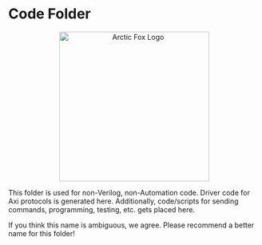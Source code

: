 # Code Folder
<p align="center">
    <img src="https://icii.io/wp-content/uploads/2023/02/New-Arctic-Fox-Logo.Blue_.C-1.svg" alt="Arctic Fox Logo" style="width:300px;"/>
</p>

This folder is used for non-Verilog, non-Automation code. Driver code for Axi protocols is generated here. Additionally, code/scripts for sending commands, programming, testing, etc. gets placed here.

If you think this name is ambiguous, we agree. Please recommend a better name for this folder!